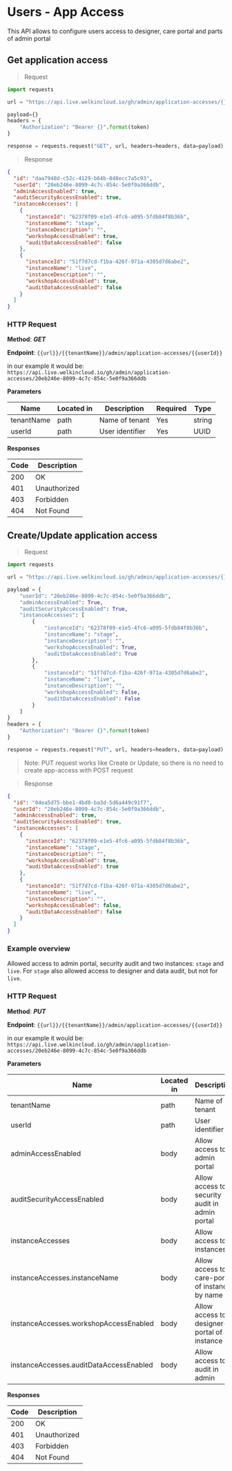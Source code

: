 # Users - App Access

This API allows to configure users access to designer, care portal and parts of admin portal

## Get application access

> Request

```python
import requests

url = "https://api.live.welkincloud.io/gh/admin/application-accesses/{}".format(user_id)

payload={}
headers = {
    "Authorization": "Bearer {}".format(token)
}

response = requests.request("GET", url, headers=headers, data=payload)
```

>Response

```json
{
  "id": "daa7948d-c52c-4129-b64b-848ecc7a5c93",
  "userId": "20eb246e-8099-4c7c-854c-5e0f9a366ddb",
  "adminAccessEnabled": true,
  "auditSecurityAccessEnabled": true,
  "instanceAccesses": [
    {
      "instanceId": "62378f09-e1e5-4fc6-a095-5fdb84f8b36b",
      "instanceName": "stage",
      "instanceDescription": "",
      "workshopAccessEnabled": true,
      "auditDataAccessEnabled": false
    },
    {
      "instanceId": "51f7d7cd-f1ba-426f-971a-4305d7d6abe2",
      "instanceName": "live",
      "instanceDescription": "",
      "workshopAccessEnabled": true,
      "auditDataAccessEnabled": false
    }
  ]
}
```

### HTTP Request
**Method**: ***GET***

**Endpoint**: `{{url}}/{{tenantName}}/admin/application-accesses/{{userId}}`

in our example it would be:
`https://api.live.welkincloud.io/gh/admin/application-accesses/20eb246e-8099-4c7c-854c-5e0f9a366ddb`

**Parameters**

| Name | Located in | Description | Required | Type |
| ---- | ---------- | ----------- | -------- | ---- |
| tenantName | path | Name of tenant | Yes | string |
| userId | path | User identifier | Yes | UUID |


**Responses**

| Code | Description |
| ---- | ----------- |
| 200 | OK |
| 401 | Unauthorized |
| 403 | Forbidden |
| 404 | Not Found |

## Create/Update application access

> Request

```python
import requests

url = "https://api.live.welkincloud.io/gh/admin/application-accesses/{}".format(user_id)

payload = {
    "userId": "20eb246e-8099-4c7c-854c-5e0f9a366ddb",
    "adminAccessEnabled": True,
    "auditSecurityAccessEnabled": True,
    "instanceAccesses": [
        {
            "instanceId": "62378f09-e1e5-4fc6-a095-5fdb84f8b36b",
            "instanceName": "stage",
            "instanceDescription": "",
            "workshopAccessEnabled": True,
            "auditDataAccessEnabled": True
        },
        {
            "instanceId": "51f7d7cd-f1ba-426f-971a-4305d7d6abe2",
            "instanceName": "live",
            "instanceDescription": "",
            "workshopAccessEnabled": False,
            "auditDataAccessEnabled": False
        }
    ]
}
headers = {
    "Authorization": "Bearer {}".format(token)
}

response = requests.request("PUT", url, headers=headers, data=payload)
```
>Note: PUT request works like Create or Update,
so there is no need to create app-access with POST request

>Response

```json
{
  "id": "04ea5d75-bbe1-4bd0-ba3d-5d6a449c91f7",
  "userId": "20eb246e-8099-4c7c-854c-5e0f9a366ddb",
  "adminAccessEnabled": true,
  "auditSecurityAccessEnabled": true,
  "instanceAccesses": [
    {
      "instanceId": "62378f09-e1e5-4fc6-a095-5fdb84f8b36b",
      "instanceName": "stage",
      "instanceDescription": "",
      "workshopAccessEnabled": true,
      "auditDataAccessEnabled": true
    },
    {
      "instanceId": "51f7d7cd-f1ba-426f-971a-4305d7d6abe2",
      "instanceName": "live",
      "instanceDescription": "",
      "workshopAccessEnabled": false,
      "auditDataAccessEnabled": false
    }
  ]
}
```

### Example overview
Allowed access to admin portal, security audit and two instances: `stage` and `live`. 
For `stage` also allowed access to designer and data audit, but not for `live`.

### HTTP Request
**Method**: ***PUT***

**Endpoint**: `{{url}}/{{tenantName}}/admin/application-accesses/{{userId}}`

in our example it would be:
`https://api.live.welkincloud.io/gh/admin/application-accesses/20eb246e-8099-4c7c-854c-5e0f9a366ddb`

**Parameters**

| Name | Located in | Description | Required | Type |
| ---- | ---------- | ----------- | -------- | ---- |
| tenantName | path | Name of tenant | Yes | string |
| userId | path | User identifier | Yes | UUID |
| adminAccessEnabled | body | Allow access to admin portal | Yes | boolean |
| auditSecurityAccessEnabled | body | Allow access to security audit in admin portal | Yes | boolean |
| instanceAccesses | body | Allow access to instances | Yes | list of objects |
| instanceAccesses.instanceName | body | Allow access to care-portal of instance by name | Yes | string |
| instanceAccesses.workshopAccessEnabled | body | Allow access to designer-portal of instance | Yes | boolean |
| instanceAccesses.auditDataAccessEnabled | body | Allow access to audit in admin | Yes | boolean |


**Responses**

| Code | Description |
| ---- | ----------- |
| 200 | OK |
| 401 | Unauthorized |
| 403 | Forbidden |
| 404 | Not Found |